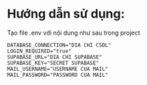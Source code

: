 # Hướng dẫn sử dụng: 

Tạo file .env với nội dung như sau trong project

```
DATABASE_CONNECTION="DIA CHI CSDL"
LOGIN_REQUIRED="true"
SUPABASE_URL="DIA CHI SUPABASE"
SUPABASE_KEY="SECRET SUPABASE"
MAIL_USERNAME="USERNAME CUA MAIL"
MAIL_PASSWORD="PASSWORD CUA MAIL"
```

